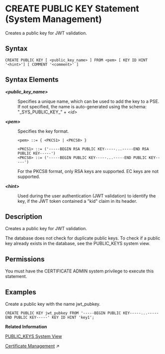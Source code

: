<!-- loio80bae7bd45b14516b334d649fdac6de2 -->

# CREATE PUBLIC KEY Statement \(System Management\)

Creates a public key for JWT validation.



<a name="loio80bae7bd45b14516b334d649fdac6de2__section_bq5_zk5_4pb"/>

## Syntax

```
CREATE PUBLIC KEY [ <public_key_name> ] FROM <pem> [ KEY ID HINT '<hint>'] [ COMMENT '<comment>' ]
```



<a name="loio80bae7bd45b14516b334d649fdac6de2__section_cq5_zk5_4pb"/>

## Syntax Elements


<dl>
<dt><b>

*<public\_key\_name\>*

</b></dt>
<dd>

Specifies a unique name, which can be used to add the key to a PSE. If not specified, the name is auto-generated using the schema: "\_SYS\_PUBLIC\_KEY\_" + *<id\>*



</dd><dt><b>

*<pem\>*

</b></dt>
<dd>

Specifies the key format.

```
<pem> ::= { <PKCS1> | <PKCS8> }

<PKCS1> ::= ('-----BEGIN RSA PUBLIC KEY-----...-----END RSA PUBLIC KEY-----')
<PKCS8> ::= ('-----BEGIN PUBLIC KEY-----...-----END PUBLIC KEY-----')
```

For the PKCS8 format, only RSA keys are supported. EC keys are not supported.



</dd><dt><b>

*<hint\>*

</b></dt>
<dd>

Used during the user authentication \(JWT validation\) to identify the key, if the JWT token contained a "kid" claim in its header.



</dd>
</dl>



<a name="loio80bae7bd45b14516b334d649fdac6de2__section_dq5_zk5_4pb"/>

## Description

Creates a public key for JWT validation.

The database does not check for duplicate public keys. To check if a public key already exists in the database, see the PUBLIC\_KEYS system view.



<a name="loio80bae7bd45b14516b334d649fdac6de2__section_bgz_yvx_vcb"/>

## Permissions

You must have the CERTIFICATE ADMIN system privilege to execute this statement.



<a name="loio80bae7bd45b14516b334d649fdac6de2__section_eq5_zk5_4pb"/>

## Examples

Create a public key with the name jwt\_pubkey.

```
CREATE PUBLIC KEY jwt_pubkey FROM '-----BEGIN PUBLIC KEY-----...-----END PUBLIC KEY-----' KEY ID HINT 'key1';
```

**Related Information**  


[PUBLIC\_KEYS System View](../../020-System-Views-Reference/021-System-Views/public-keys-system-view-4924523.md "Provides information about all public keys.")

[Certificate Management](https://help.sap.com/viewer/a1317de16a1e41a6b0ff81849d80713c/2024_1_QRC/en-US/1e6042c4402545f7a0574f7bc91fab25.html "SAP HANA uses public-key certificates as the basis for several user authentication mechanisms, and for securing internal and external communication channels. Certificates are stored and managed directly in the SAP HANA database.") :arrow_upper_right:

